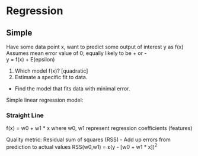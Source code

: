 Regression
==========

Simple
------
Have some data point x, want to predict some output of interest y as f(x)  
Assumes mean error value of 0; equally likely to be + or -  
y = f(x) + E(epsilon)  

1. Which model f(x)? [quadratic]
2. Estimate a specific fit to data.
  - Find the model that fits data with minimal error.

Simple linear regression model:
### Straight Line
f(x) = w0 + w1 * x
where w0, w1 represent regression coefficients (features)

Quality metric:
Residual sum of squares (RSS) - Add up errors from prediction to actual values
RSS(w0,w1) = &#949;(y - [w0 + w1 * x])<sup>2</sup>
